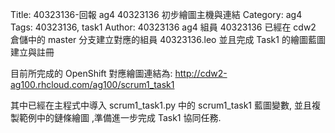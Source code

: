 Title: 40323136-回報 ag4 40323136 初步繪圖主機與連結
Category: ag4
Tags: 40323136, task1
Author: 40323136
ag4 組員 40323136 已經在 cdw2 倉儲中的 master 分支建立對應的組員 40323136.leo 並且完成 Task1 的繪圖藍圖建立與註冊

<!-- PELICAN_END_SUMMARY -->

目前所完成的 OpenShift 對應繪圖連結為: <a href="http://cdw2-ag100.rhcloud.com/ag100/scrum1_task1">http://cdw2-ag100.rhcloud.com/ag100/scrum1_task1</a>

其中已經在主程式中導入 scrum1_task1.py 中的 scrum1_task1 藍圖變數, 並且複製範例中的鏈條繪圖 ,準備進一步完成 Task1 協同任務.
